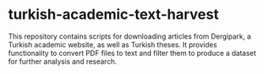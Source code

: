 # turkish-academic-text-harvest

This repository contains scripts for downloading articles from Dergipark, a Turkish academic website, as well as Turkish theses. It provides functionality to convert PDF files to text and filter them to produce a dataset for further analysis and research.
